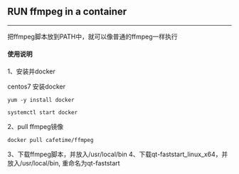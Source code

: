 ## RUN ffmpeg in a container

----------

把ffmpeg脚本放到PATH中，就可以像普通的ffmpeg一样执行

#### 使用说明

1、安装并docker
	
centos7 安装docker

`yum -y install docker`

`systemctl start docker`

2、pull ffmpeg镜像

`docker pull cafetime/ffmpeg`

3、下载ffmpeg脚本，并放入/usr/local/bin
4、下载qt-faststart_linux_x64，并放入/usr/local/bin, 重命名为qt-faststart
